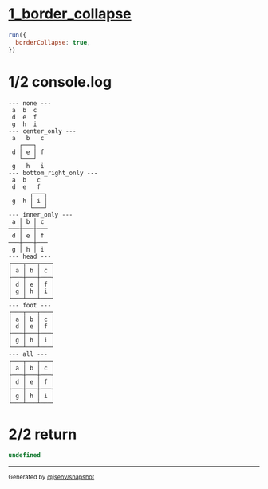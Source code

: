 # [1_border_collapse](../../table_9_cells.test.mjs#L176)

```js
run({
  borderCollapse: true,
})
```

# 1/2 console.log

```console
--- none ---
 a  b  c 
 d  e  f 
 g  h  i 
--- center_only ---
 a   b   c 
   ┌───┐   
 d │ e │ f 
   └───┘   
 g   h   i 
--- bottom_right_only ---
 a  b   c  
 d  e   f  
      ┌───┐
 g  h │ i │
      └───┘
--- inner_only ---
 a │ b │ c 
───┼───┼───
 d │ e │ f 
───┼───┼───
 g │ h │ i 
--- head ---
┌───┬───┬───┐
│ a │ b │ c │
├───┼───┼───┤
│ d │ e │ f │
│ g │ h │ i │
└───┴───┴───┘
--- foot ---
┌───┬───┬───┐
│ a │ b │ c │
│ d │ e │ f │
├───┼───┼───┤
│ g │ h │ i │
└───┴───┴───┘
--- all ---
┌───┬───┬───┐
│ a │ b │ c │
├───┼───┼───┤
│ d │ e │ f │
├───┼───┼───┤
│ g │ h │ i │
└───┴───┴───┘
```

# 2/2 return

```js
undefined
```

---

<sub>
  Generated by <a href="https://github.com/jsenv/core/tree/main/packages/independent/snapshot">@jsenv/snapshot</a>
</sub>
